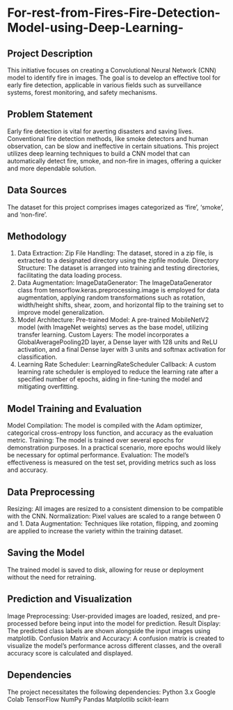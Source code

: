 # For-rest-from-Fires-Fire-Detection-Model-using-Deep-Learning-
## Project Description
This initiative focuses on creating a Convolutional Neural Network (CNN) model to identify fire in images. The goal is to develop an effective tool for early fire detection, applicable in various fields such as surveillance systems, forest monitoring, and safety mechanisms.

## Problem Statement
Early fire detection is vital for averting disasters and saving lives. Conventional fire detection methods, like smoke detectors and human observation, can be slow and ineffective in certain situations. This project utilizes deep learning techniques to build a CNN model that can automatically detect fire, smoke, and non-fire in images, offering a quicker and more dependable solution.

## Data Sources
The dataset for this project comprises images categorized as ‘fire’, ‘smoke’, and ‘non-fire’.

## Methodology
1. Data Extraction:
Zip File Handling: The dataset, stored in a zip file, is extracted to a designated directory using the zipfile module.
Directory Structure: The dataset is arranged into training and testing directories, facilitating the data loading process.
2. Data Augmentation:
ImageDataGenerator: The ImageDataGenerator class from tensorflow.keras.preprocessing.image is employed for data augmentation, applying random transformations such as rotation, width/height shifts, shear, zoom, and horizontal flip to the training set to improve model generalization.
3. Model Architecture:
Pre-trained Model: A pre-trained MobileNetV2 model (with ImageNet weights) serves as the base model, utilizing transfer learning.
Custom Layers: The model incorporates a GlobalAveragePooling2D layer, a Dense layer with 128 units and ReLU activation, and a final Dense layer with 3 units and softmax activation for classification.
4. Learning Rate Scheduler:
LearningRateScheduler Callback: A custom learning rate scheduler is employed to reduce the learning rate after a specified number of epochs, aiding in fine-tuning the model and mitigating overfitting.

## Model Training and Evaluation
Model Compilation: The model is compiled with the Adam optimizer, categorical cross-entropy loss function, and accuracy as the evaluation metric.
Training: The model is trained over several epochs for demonstration purposes. In a practical scenario, more epochs would likely be necessary for optimal performance.
Evaluation: The model’s effectiveness is measured on the test set, providing metrics such as loss and accuracy.

## Data Preprocessing
Resizing: All images are resized to a consistent dimension to be compatible with the CNN.
Normalization: Pixel values are scaled to a range between 0 and 1.
Data Augmentation: Techniques like rotation, flipping, and zooming are applied to increase the variety within the training dataset.

## Saving the Model
The trained model is saved to disk, allowing for reuse or deployment without the need for retraining.

## Prediction and Visualization
Image Preprocessing: User-provided images are loaded, resized, and pre-processed before being input into the model for prediction.
Result Display: The predicted class labels are shown alongside the input images using matplotlib.
Confusion Matrix and Accuracy: A confusion matrix is created to visualize the model’s performance across different classes, and the overall accuracy score is calculated and displayed.

## Dependencies
The project necessitates the following dependencies:
Python 3.x
Google Colab
TensorFlow
NumPy
Pandas
Matplotlib
scikit-learn

   
